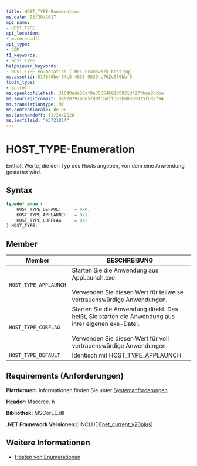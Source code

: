 ```yaml
---
title: HOST_TYPE-Enumeration
ms.date: 03/30/2017
api_name:
- HOST_TYPE
api_location:
- mscoree.dll
api_type:
- COM
f1_keywords:
- HOST_TYPE
helpviewer_keywords:
- HOST_TYPE enumeration [.NET Framework hosting]
ms.assetid: 51f848be-84c5-4036-9839-c762c576bbf5
topic_type:
- apiref
ms.openlocfilehash: 31640ada28af8e35554b91d5931d427fbaa8dcbe
ms.sourcegitcommit: d8020797a6657d0fbbdff362b80300815f682f94
ms.translationtype: MT
ms.contentlocale: de-DE
ms.lasthandoff: 11/24/2020
ms.locfileid: "95721854"
---
```

# <a name="host_type-enumeration"></a>HOST_TYPE-Enumeration

Enthält Werte, die den Typ des Hosts angeben, von dem eine Anwendung gestartet wird.  
  
## <a name="syntax"></a>Syntax  
  
```cpp  
typedef enum {  
    HOST_TYPE_DEFAULT     = 0x0,  
    HOST_TYPE_APPLAUNCH   = 0x1,  
    HOST_TYPE_CORFLAG     = 0x2  
} HOST_TYPE;  
```  
  
## <a name="members"></a>Member  
  
|Member|BESCHREIBUNG|  
|------------|-----------------|  
|`HOST_TYPE_APPLAUNCH`|Starten Sie die Anwendung aus AppLaunch.exe.<br /><br /> Verwenden Sie diesen Wert für teilweise vertrauenswürdige Anwendungen.|  
|`HOST_TYPE_CORFLAG`|Starten Sie die Anwendung direkt. Das heißt, Sie starten die Anwendung aus ihrer eigenen exe-Datei.<br /><br /> Verwenden Sie diesen Wert für voll vertrauenswürdige Anwendungen.|  
|`HOST_TYPE_DEFAULT`|Identisch mit HOST_TYPE_APPLAUNCH.|  
  
## <a name="requirements"></a>Requirements (Anforderungen)  

 **Plattformen:** Informationen finden Sie unter [Systemanforderungen](../../get-started/system-requirements.md).  
  
 **Header:** Mscoree. h  
  
 **Bibliothek:** MSCorEE.dll  
  
 **.NET Framework Versionen:**[!INCLUDE[net_current_v20plus](../../../../includes/net-current-v20plus-md.md)]  
  
## <a name="see-also"></a>Weitere Informationen

- [Hosten von Enumerationen](hosting-enumerations.md)
